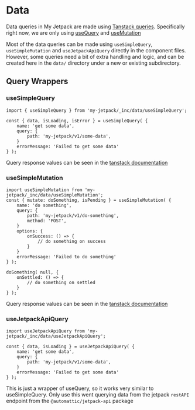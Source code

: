 # Data

Data queries in My Jetpack are made using [Tanstack queries](https://tanstack.com/query/v4/docs/framework/react/overview). Specifically right now, we are only using [useQuery](https://tanstack.com/query/v4/docs/framework/react/reference/useQuery) and [useMutation](https://tanstack.com/query/v4/docs/framework/react/reference/useMutation)

Most of the data queries can be made using `useSimpleQuery`, `useSimpleMutation` and `useJetpackApiQuery` directly in the component files. However, some queries need a bit of extra handling and logic, and can be created here in the `data/` directory under a new or existing subdirectory.

## Query Wrappers

### useSimpleQuery

```tsx
import { useSimpleQuery } from 'my-jetpack/_inc/data/useSimpleQuery';

const { data, isLoading, isError } = useSimpleQuery( {
    name: 'get some data',
    query: {
        path: 'my-jetpack/v1/some-data',
    }
    errorMessage: 'Failed to get some data'
} );
```
Query response values can be seen in the [tanstack documentation](https://tanstack.com/query/v4/docs/framework/react/reference/useQuery)

### useSimpleMutation

```tsx
import useSimpleMutation from 'my-jetpack/_inc/data/useSimpleMutation';
const { mutate: doSomething, isPending } = useSimpleMutation( {
    name: 'do something',
    query: {
        path: 'my-jetpack/v1/do-something',
        method: 'POST',
    }
    options: {
        onSuccess: () => {
            // do something on success
        }
    }
    errorMessage: 'Failed to do something'
} );

doSomething( null, {
    onSettled: () => {
        // do something on settled
    }
} );

```
Query response values can be seen in the [tanstack documentation](https://tanstack.com/query/v4/docs/framework/react/reference/useMutation)

### useJetpackApiQuery

```tsx
import useJetpackApiQuery from 'my-jetpack/_inc/data/useJetpackApiQuery';

const { data, isLoading } = useJetpackApiQuery( {
    name: 'get some data',
    query: {
        path: 'my-jetpack/v1/some-data',
    }
    errorMessage: 'Failed to get some data'
} );
```

This is just a wrapper of useQuery, so it works very similar to useSimpleQuery. Only use this went querying data from the jetpack `restAPI` endpoint from the `@automattic/jetpack-api` package
